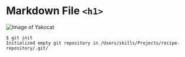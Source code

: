 # Markdown File `<h1>`

![Image of Yakocat](https://octodex.github.com/images/yaktocat.png)

```
$ git init
Initialized empty git repository in /Users/skills/Projects/recipe-repository/.git/
```
